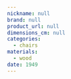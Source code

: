```yaml
---
nickname: null
brand: null
product_url: null
dimensions_cm: null
categories:
  - chairs
materials:
  - wood
date: 1949
---
```


